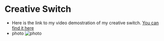 # Creative Switch
* Here is the link to my video demostration of my creative switch. 
[You can find it here](https://youtu.be/ic2yOSoBbOI)
* photo
![photo](https://github.com/lizadat/Intro_to_IM/blob/0e7ad109f60164a002efae7510a2eb9af01de6e7/Week%208/switch.jpg)
